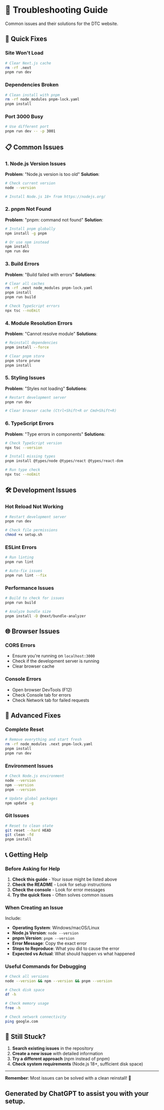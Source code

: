 # 🔧 Troubleshooting Guide

Common issues and their solutions for the DTC website.

## 🚨 Quick Fixes

### Site Won't Load
```bash
# Clear Next.js cache
rm -rf .next
pnpm run dev
```

### Dependencies Broken
```bash
# Clean install with pnpm
rm -rf node_modules pnpm-lock.yaml
pnpm install
```

### Port 3000 Busy
```bash
# Use different port
pnpm run dev -- -p 3001
```

## 📋 Common Issues

### 1. Node.js Version Issues

**Problem**: "Node.js version is too old"
**Solution**: 
```bash
# Check current version
node --version

# Install Node.js 18+ from https://nodejs.org/
```

### 2. pnpm Not Found

**Problem**: "pnpm: command not found"
**Solution**:
```bash
# Install pnpm globally
npm install -g pnpm

# Or use npm instead
npm install
npm run dev
```

### 3. Build Errors

**Problem**: "Build failed with errors"
**Solutions**:
```bash
# Clear all caches
rm -rf .next node_modules pnpm-lock.yaml
pnpm install
pnpm run build

# Check TypeScript errors
npx tsc --noEmit
```

### 4. Module Resolution Errors

**Problem**: "Cannot resolve module"
**Solutions**:
```bash
# Reinstall dependencies
pnpm install --force

# Clear pnpm store
pnpm store prune
pnpm install
```

### 5. Styling Issues

**Problem**: "Styles not loading"
**Solutions**:
```bash
# Restart development server
pnpm run dev

# Clear browser cache (Ctrl+Shift+R or Cmd+Shift+R)
```

### 6. TypeScript Errors

**Problem**: "Type errors in components"
**Solutions**:
```bash
# Check TypeScript version
npx tsc --version

# Install missing types
pnpm install @types/node @types/react @types/react-dom

# Run type check
npx tsc --noEmit
```

## 🛠️ Development Issues

### Hot Reload Not Working
```bash
# Restart development server
pnpm run dev

# Check file permissions
chmod +x setup.sh
```

### ESLint Errors
```bash
# Run linting
pnpm run lint

# Auto-fix issues
pnpm run lint --fix
```

### Performance Issues
```bash
# Build to check for issues
pnpm run build

# Analyze bundle size
pnpm install -D @next/bundle-analyzer
```

## 🌐 Browser Issues

### CORS Errors
- Ensure you're running on `localhost:3000`
- Check if the development server is running
- Clear browser cache

### Console Errors
- Open browser DevTools (F12)
- Check Console tab for errors
- Check Network tab for failed requests

## 🔧 Advanced Fixes

### Complete Reset
```bash
# Remove everything and start fresh
rm -rf node_modules .next pnpm-lock.yaml
pnpm install
pnpm run dev
```

### Environment Issues
```bash
# Check Node.js environment
node --version
npm --version
pnpm --version

# Update global packages
npm update -g
```

### Git Issues
```bash
# Reset to clean state
git reset --hard HEAD
git clean -fd
pnpm install
```

## 📞 Getting Help

### Before Asking for Help

1. **Check this guide** - Your issue might be listed above
2. **Check the README** - Look for setup instructions
3. **Check the console** - Look for error messages
4. **Try the quick fixes** - Often solves common issues

### When Creating an Issue

Include:
- **Operating System**: Windows/macOS/Linux
- **Node.js Version**: `node --version`
- **pnpm Version**: `pnpm --version`
- **Error Message**: Copy the exact error
- **Steps to Reproduce**: What you did to cause the error
- **Expected vs Actual**: What should happen vs what happened

### Useful Commands for Debugging

```bash
# Check all versions
node --version && npm --version && pnpm --version

# Check disk space
df -h

# Check memory usage
free -h

# Check network connectivity
ping google.com
```

## 🎯 Still Stuck?

1. **Search existing issues** in the repository
2. **Create a new issue** with detailed information
3. **Try a different approach** (npm instead of pnpm)
4. **Check system requirements** (Node.js 18+, sufficient disk space)

---

**Remember**: Most issues can be solved with a clean reinstall! 🚀

## Generated by ChatGPT to assist you with your setup. 